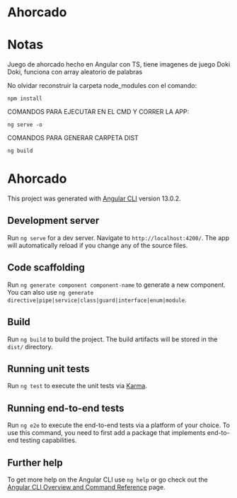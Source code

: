 # Ahorcado
# Notas
Juego de ahorcado hecho en Angular  con TS, tiene imagenes de juego Doki Doki, funciona con array aleatorio de palabras

No olvidar reconstruir la carpeta node_modules con el comando:
```
npm install
```

COMANDOS PARA EJECUTAR EN EL CMD Y CORRER LA APP:
```
ng serve -o
```

COMANDOS PARA GENERAR CARPETA DIST
```
ng build
```



# Ahorcado

This project was generated with [Angular CLI](https://github.com/angular/angular-cli) version 13.0.2.

## Development server

Run `ng serve` for a dev server. Navigate to `http://localhost:4200/`. The app will automatically reload if you change any of the source files.

## Code scaffolding

Run `ng generate component component-name` to generate a new component. You can also use `ng generate directive|pipe|service|class|guard|interface|enum|module`.

## Build

Run `ng build` to build the project. The build artifacts will be stored in the `dist/` directory.

## Running unit tests

Run `ng test` to execute the unit tests via [Karma](https://karma-runner.github.io).

## Running end-to-end tests

Run `ng e2e` to execute the end-to-end tests via a platform of your choice. To use this command, you need to first add a package that implements end-to-end testing capabilities.

## Further help

To get more help on the Angular CLI use `ng help` or go check out the [Angular CLI Overview and Command Reference](https://angular.io/cli) page.
